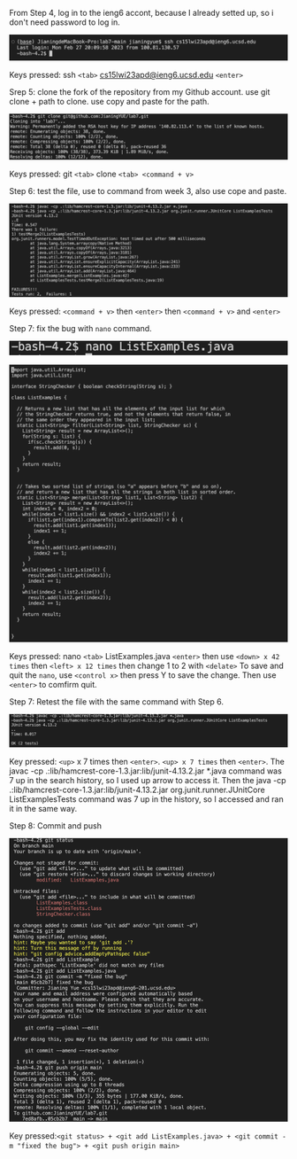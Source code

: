 From Step 4, log in to the ieng6 accont, because I already setted up, so i don't need password to log in.

![Image](lab4-1.png)

Keys pressed: ssh `<tab>` cs15lwi23apd@ieng6.ucsd.edu `<enter>`

Srep 5: clone the fork of the repository from my Github account. use git clone + path to clone. use copy and paste for the path.

![Image](lab4-2.png)

Keys pressed: git `<tab>` clone `<tab> <command + v>` 

Step 6: test the file, use to command from week 3, also use cope and paste.

![Image](lab4-3.png)

Keys pressed: `<command + v>` then `<enter>` then `<command + v>` and `<enter>`

Step 7: fix the bug with `nano` command.

![Image](lab4-4.png)

![Image](lab4-5.png)

Keys pressed: nano `<tab>` ListExamples.java `<enter>` then use `<down> x 42 times` then `<left> x 12 times` then change 1 to 2 with `<delate>`
To save and quit the `nano`, use `<control x>` then press Y to save the change. Then use `<enter>` to comfirm quit.

Step 7: Retest the file with the same command with Step 6.

![Image](lab4-6.png)

Key pressed: `<up>` x 7 times then `<enter>`. `<up> x 7 times` then `<enter>`. The javac -cp .:lib/hamcrest-core-1.3.jar:lib/junit-4.13.2.jar *.java command was 7 up in the search history, so I used up arrow to access it. Then the java -cp .:lib/hamcrest-core-1.3.jar:lib/junit-4.13.2.jar org.junit.runner.JUnitCore ListExamplesTests command was 7 up in the history, so I accessed and ran it in the same way.

Step 8: Commit and push

![Image](lab4-7.png)

Key pressed:`<git status> + <git add ListExamples.java> + <git commit -m "fixed the bug"> + <git push origin main>`
